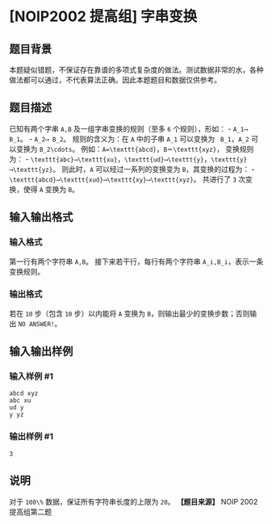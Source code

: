 

# [NOIP2002 提高组] 字串变换

## 题目背景

本题疑似错题，不保证存在靠谱的多项式复杂度的做法。测试数据非常的水，各种做法都可以通过，不代表算法正确。因此本题题目和数据仅供参考。

## 题目描述

已知有两个字串 `A,B` 及一组字串变换的规则（至多 `6` 个规则），形如： \- `A_1⟶ B_1`。 \- `A_2⟶ B_2`。
规则的含义为：在 `A` 中的子串 `A_1` 可以变换为 ` B_1`，`A_2` 可以变换为 `B_2\cdots`。
例如：`A=\texttt{abcd}`，`B＝\texttt{xyz}`， 变换规则为： \-
`\texttt{abc}⟶\texttt{xu}`，`\texttt{ud}⟶\texttt{y}`，`\texttt{y}⟶\texttt{yz}`。
则此时，`A` 可以经过一系列的变换变为 `B`，其变换的过程为： \-
`\texttt{abcd}⟶\texttt{xud}⟶\texttt{xy}⟶\texttt{xyz}`。 共进行了 `3` 次变换，使得 `A` 变换为
`B`。

## 输入输出格式

### 输入格式

  

第一行有两个字符串 `A,B`。 接下来若干行，每行有两个字符串 `A_i,B_i`，表示一条变换规则。

### 输出格式

  

若在 `10` 步（包含 `10` 步）以内能将 `A` 变换为 `B`，则输出最少的变换步数；否则输出 `NO ANSWER!`。

## 输入输出样例

### 输入样例 #1

    
    
    abcd xyz
    abc xu
    ud y
    y yz
    

### 输出样例 #1

    
    
    3
    

## 说明

对于 `100\%` 数据，保证所有字符串长度的上限为 `20`。 **【题目来源】** NOIP 2002 提高组第二题

